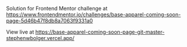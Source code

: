 Solution for Frontend Mentor challenge at https://www.frontendmentor.io/challenges/base-apparel-coming-soon-page-5d46b47f8db8a7063f9331a0

View live at https://base-apparel-coming-soon-page-git-master-stephenwbolger.vercel.app/
